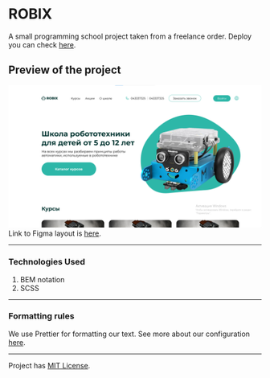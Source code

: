 
# ROBIX

A small programming school project taken from a freelance order. Deploy you can check [here](soon).

## Preview of the project

![Preview image](assets/preview.png)
Link to Figma layout is [here](https://www.figma.com/file/CBunJ4gMEkNaMx3RhqH7B0/Robix---Design?type=design&node-id=0-1&mode=design&t=BwHZiesf4T9NcCAA-0).

---

### Technologies Used

1. BEM notation
2. SCSS

---

### Formatting rules

We use Prettier for formatting our text. See more about our configuration [here](https://frontgr.github.io/docs/prettierrc/prettierrc/).

---

Project has [MIT License](https://github.com/adkasyv/robix/blob/main/LICENSE).
